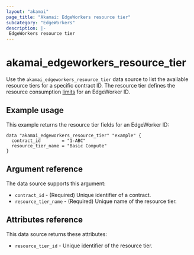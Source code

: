 ```yaml
---
layout: "akamai"
page_title: "Akamai: EdgeWorkers resource tier"
subcategory: "EdgeWorkers"
description: |-
 EdgeWorkers resource tier
---
```


# akamai_edgeworkers_resource_tier

Use the `akamai_edgeworkers_resource_tier` data source to list the available resource tiers for a specific contract ID. The resource tier defines the resource consumption [limits](https://techdocs.akamai.com/edgeworkers/docs/resource-tier-limitations) for an EdgeWorker ID.

## Example usage

This example returns the resource tier fields for an EdgeWorker ID:

```hcl
data "akamai_edgeworkers_resource_tier" "example" {
  contract_id        = "1-ABC"
  resource_tier_name = "Basic Compute"
}
```

## Argument reference

The data source supports this argument:

* `contract_id` - (Required) Unique identifier of a contract.
* `resource_tier_name` - (Required) Unique name of the resource tier.

## Attributes reference

This data source returns these attributes:

* `resource_tier_id` - Unique identifier of the resource tier.
